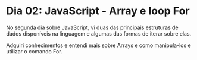 # Dia 02: JavaScript - Array e loop For

No segunda dia sobre JavaScript, vi duas das principais estruturas de dados disponíveis na linguagem e algumas das formas de iterar sobre elas.

Adquiri conhecimentos e entendi mais sobre Arrays e como manipula-los e utilizar o comando For.